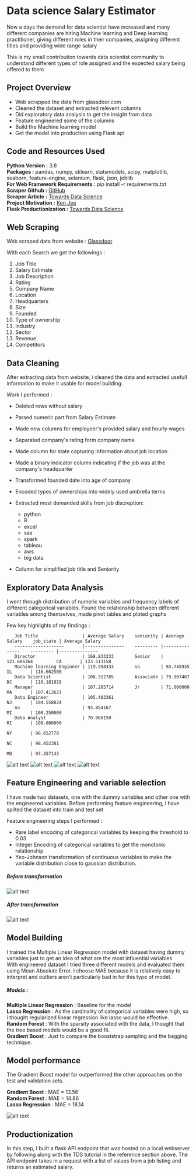 # Data science Salary Estimator
Now a days the demand for data scientist have increased and many different companies are hiring Machine learning and Deep learning practitioner, giving different roles in their companies, assigning different titles and providing wide range salary

This is my small contribution towards data scientist community to understand different types of role assigned and the expected salary being offered to them

## Project Overview

* Web scrapped the data from glassdoor.com
* Cleaned the dataset and extracted relevent columns
* Did exploratory data analysis to get the insight from data
* Feature engineered some of the columns 
* Build the Machine learning model 
* Get the model into production using Flask api

## Code and Resources Used
  **Python Version :** 3.8  
  **Packages :** pandas, numpy, sklearn, statsmodels, scipy, matplotlib, seaborn, feature-engine, selenium, flask, json, joblib  
  **For Web Framework Requirements :** pip install -r requirements.txt  
  **Scraper Github :** [GitHub](https://github.com/arapfaik/scraping-glassdoor-selenium)  
  **Scraper Article :** [Towards Data Science](https://towardsdatascience.com/selenium-tutorial-scraping-glassdoor-com-in-10-minutes-3d0915c6d905)  
  **Project Motivation :** [Ken Jee](https://www.youtube.com/channel/UCiT9RITQ9PW6BhXK0y2jaeg)  
  **Flask Productionization :** [Towards Data Science](https://towardsdatascience.com/productionize-a-machine-learning-model-with-flask-and-heroku-8201260503d2)  
## Web Scraping 
  Web scraped data from website : [Glassdoor](https://www.glassdoor.co.in/index.htm)  
  
  With each Search we get the followings :  
  1. Job Title 
  2. Salary Estimate
  3. Job Description
  4. Rating
  5. Company Name
  6. Location
  7. Headquarters
  8. Size
  9. Founded
  10. Type of ownership
  11. Industry
  12. Sector
  13. Revenue
  14. Competitors
  ## Data Cleaning 
  After extracting data from website, i cleaned the data and extracted usefull information to make it usable for model building.  
  
  Work I performed :
  * Deleted rows without salary
  * Parsed numeric part from Salary Estimate
  * Made new columns for employeer's provided salary and hourly wages 
  * Separated company's rating form company name
  * Made column for state capturing information about job location
  * Made a binary indicator column indicating if the job was at the company's headquarter
  * Transformed founded date into age of company
  * Encoded types of ownerships into widely used umbrella terms
  * Extracted most demanded skills from job discreption:
  
     * python
     * R
     * excel 
     * sas
     * spark
     * tableau
     * aws
     * big data
   
   * Column for simplified job title and Seniority
   ## Exploratory Data Analysis
   I went through distribution of numeric variables and frequency labels of different categorical variables. Found the relationship between different variables among themselves, made pivot tables and ploted graphs 
   
   Few key highlights of my findings :
     
       Job Title                 | Average Salary    seniority | Average Salary    job_state | Average Salary
       -------------------       |---------------    --------- |---------------    --------- |---------------
       Director                  | 168.833333        Senior    | 121.686364         CA       | 123.513158
       Machine learning Engineer | 119.958333        na        | 93.745935          IL       | 116.662500 
       Data Scientist            | 108.312785        Associate | 79.907407          DC       | 110.181818
       Manager                   | 107.285714        Jr        | 71.000000          MA       | 107.412621
       Data Engineer             | 105.403361                                       NJ       | 104.558824  
       na                        | 93.854167                                        MI       | 100.250000
       Data Analyst              | 70.060150                                        RI       | 100.000000
                                                                                    NY       | 98.652778     
                                                                                    NC       | 98.452381
                                                                                    MD       | 97.357143

![alt text](pic/industry_vs_avg_sal_med.png)
![alt text](pic/job_state.png)
![alt text](pic/corr.png)
![alt text](pic/rating.png)

## Feature Engineering and variable selection

I have made two datasets, one with the dummy variables and other one with the engineered variables.
Before performing feature engineering, I have splited the dataset into train and test set  

Feature engineering steps I performed :
* Rare label encoding of categorical variables by keeping the threshold to 0.03  
* Integer Encoding of categorical variables to get the monotonic relationship  
* Yeo-Johnson transformation of continuous variables to make the variable distribution close to gaussian distribution.   


##### Before transformation
![alt text](https://github.com/prashantlal56/data_science_salary_estimator/blob/master/pic/company%20age%20before%20transformation.png)
##### After transformation
![alt text](https://github.com/prashantlal56/data_science_salary_estimator/blob/master/pic/company%20age%20after%20transformation.png)

## Model Building
I trained the Multiple Linear Regression model with dataset having dummy variables just to get an idea of what are the most influential variables  
With engineered dataset I tried three different models and evaluated them using Mean Absolute Error. I choose MAE because it is relatively easy to interpret and outliers aren’t particularly bad in for this type of model.

##### Models :
**Multiple Linear Regression** : Baseline for the model  
**Lasso Regression** : As the cardinality of categorical variables were high, so i thought regularized linear regression like lasso would be effective.  
**Random Forest** : With the sparsity associated with the data, I thought that the tree based models would be a good fit.  
**Gradient Boost** : Just to compare the booststrap sampling and the bagging technique. 

## Model performance
The Gradient Boost model far outperformed the other approaches on the test and validation sets.

**Gradient Boost** : MAE = 13.56  
**Random Forest** : MAE = 14.86  
**Lasso Regression** : MAE = 18.14 

![alt text](https://github.com/prashantlal56/data_science_salary_estimator/blob/master/pic/models.png)

## Productionization

In this step, I built a flask API endpoint that was hosted on a local webserver by following along with the TDS tutorial in the reference section above. The API endpoint takes in a request with a list of values from a job listing and returns an estimated salary.
